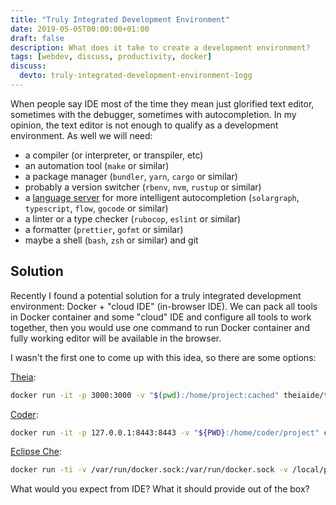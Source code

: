```yaml
---
title: "Truly Integrated Development Environment"
date: 2019-05-05T00:00:00+01:00
draft: false
description: What does it take to create a development environment?
tags: [webdev, discuss, productivity, docker]
discuss:
  devto: truly-integrated-development-environment-1ogg
---
```


When people say IDE most of the time they mean just glorified text editor, sometimes with the debugger, sometimes with autocompletion. In my opinion, the text editor is not enough to qualify as a development environment. As well we will need:
- a compiler (or interpreter, or transpiler, etc)
- an automation tool (`make` or similar)
- a package manager (`bundler`, `yarn`, `cargo` or similar)
- probably a version switcher (`rbenv`, `nvm`, `rustup` or similar)
- a [language server](https://langserver.org/) for more intelligent autocompletion (`solargraph`, `typescript`, `flow`, `gocode` or similar)
- a linter or a type checker (`rubocop`, `eslint` or similar)
- a formatter (`prettier`, `gofmt` or similar)
- maybe a shell (`bash`, `zsh` or similar) and git

## Solution

Recently I found a potential solution for a truly integrated development environment: Docker + "cloud IDE" (in-browser IDE). We can pack all tools in Docker container and some "cloud" IDE and configure all tools to work together, then you would use one command to run Docker container and fully working editor will be available in the browser.

I wasn't the first one to come up with this idea, so there are some options:

[Theia](https://www.theia-ide.org/):

```sh
docker run -it -p 3000:3000 -v "$(pwd):/home/project:cached" theiaide/theia
```

[Coder](https://coder.com/):

```sh
docker run -it -p 127.0.0.1:8443:8443 -v "${PWD}:/home/coder/project" codercom/code-server --allow-http --no-auth
```

[Eclipse Che](https://www.eclipse.org/che/docs/che-6/quick-start.html):

```sh
docker run -ti -v /var/run/docker.sock:/var/run/docker.sock -v /local/path:/data eclipse/che start
```

What would you expect from IDE? What it should provide out of the box?
